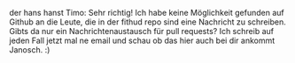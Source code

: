 der hans hanst
Timo: Sehr richtig! Ich habe keine Möglichkeit gefunden auf Github an die Leute, die in der fithud repo sind eine Nachricht zu schreiben. Gibts da nur ein Nachrichtenaustausch für pull requests? Ich schreib auf jeden Fall jetzt mal ne email und schau ob das hier auch bei dir ankommt Janosch. :)

